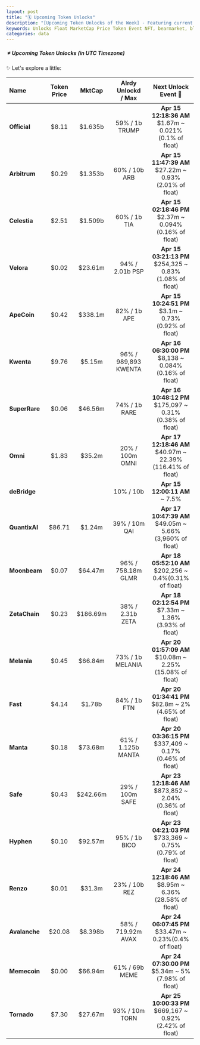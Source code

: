 ```yaml
---
layout: post
title: "🗓️ Upcoming Token Unlocks"
description: "[Upcoming Token Unlocks of the Week] - Featuring current price, market cap, percentage unlocked, and upcoming unlock event details, including the date, percentage, and amount to be unlocked."
keywords: Unlocks Float MarketCap Price Token Event NFT, bearmarket, blockchain, dapps, DeFi, cryptocurrency, blockchains, BTC, DEX, assets
categories: data
---  
```


##### ✴ **Upcoming Token Unlocks** *(in UTC Timezone)*

✨ Let's explore a little:  

|  Name | Token Price | MktCap | Alrdy Unlockd<br>/ Max | Next Unlock Event 📌 |  
|:------|:-----------:|:------:|:-------------:|:-------------:|
|**Official**|$8.11|$1.635b|59% / 1b TRUMP|**Apr 15 12:18:36 AM**<br>$1.67m ~ 0.021%(0.1% of float)|
|**Arbitrum**|$0.29|$1.353b|60% / 10b ARB|**Apr 15 11:47:39 AM**<br>$27.22m ~ 0.93%(2.01% of float)|
|**Celestia**|$2.51|$1.509b|60% / 1b TIA|**Apr 15 02:18:46 PM**<br>$2.37m ~ 0.094%(0.16% of float)|
|**Velora**|$0.02|$23.61m|94% / 2.01b PSP|**Apr 15 03:21:13 PM**<br>$254,325 ~ 0.83%(1.08% of float)|
|**ApeCoin**|$0.42|$338.1m|82% / 1b APE|**Apr 15 10:24:51 PM**<br>$3.1m ~ 0.73%(0.92% of float)|
|**Kwenta**|$9.76|$5.15m|96% / 989,893 KWENTA|**Apr 16 06:30:00 PM**<br>$8,138 ~ 0.084%(0.16% of float)|
|**SuperRare**|$0.06|$46.56m|74% / 1b RARE|**Apr 16 10:48:12 PM**<br>$175,097 ~ 0.31%(0.38% of float)|
|**Omni**|$1.83|$35.2m|20% / 100m OMNI|**Apr 17 12:18:46 AM**<br>$40.97m ~ 22.39%(116.41% of float)|
|**deBridge**|||10% / 10b |**Apr 15 12:00:11 AM**<br> ~ 7.5%|
|**QuantixAI**|$86.71|$1.24m|39% / 10m QAI|**Apr 17 10:47:39 AM**<br>$49.05m ~ 5.66%(3,960% of float)|
|**Moonbeam**|$0.07|$64.47m|96% / 758.18m GLMR|**Apr 18 05:52:10 AM**<br>$202,256 ~ 0.4%(0.31% of float)|
|**ZetaChain**|$0.23|$186.69m|38% / 2.31b ZETA|**Apr 18 02:12:54 PM**<br>$7.33m ~ 1.36%(3.93% of float)|
|**Melania**|$0.45|$66.84m|73% / 1b MELANIA|**Apr 20 01:57:09 AM**<br>$10.08m ~ 2.25%(15.08% of float)|
|**Fast**|$4.14|$1.78b|84% / 1b FTN|**Apr 20 01:34:41 PM**<br>$82.8m ~ 2%(4.65% of float)|
|**Manta**|$0.18|$73.68m|61% / 1.125b MANTA|**Apr 20 03:36:15 PM**<br>$337,409 ~ 0.17%(0.46% of float)|
|**Safe**|$0.43|$242.66m|29% / 100m SAFE|**Apr 23 12:18:46 AM**<br>$873,852 ~ 2.04%(0.36% of float)|
|**Hyphen**|$0.10|$92.57m|95% / 1b BICO|**Apr 23 04:21:03 PM**<br>$733,369 ~ 0.75%(0.79% of float)|
|**Renzo**|$0.01|$31.3m|23% / 10b REZ|**Apr 24 12:18:46 AM**<br>$8.95m ~ 6.36%(28.58% of float)|
|**Avalanche**|$20.08|$8.398b|58% / 719.92m AVAX|**Apr 24 06:07:45 PM**<br>$33.47m ~ 0.23%(0.4% of float)|
|**Memecoin**|$0.00|$66.94m|61% / 69b MEME|**Apr 24 07:30:00 PM**<br>$5.34m ~ 5%(7.98% of float)|
|**Tornado**|$7.30|$27.67m|93% / 10m TORN|**Apr 25 10:00:33 PM**<br>$669,167 ~ 0.92%(2.42% of float)|
